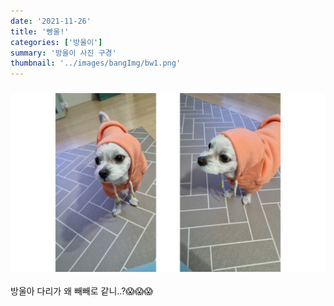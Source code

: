 ```yaml
---
date: '2021-11-26'
title: '빵울!'
categories: ['방울이']
summary: '방울이 사진 구경'
thumbnail: '../images/bangImg/bw1.png'
---
```


### <img src="../images/bangImg/moja.png" />

방울아 다리가 왜 빼빼로 같니..?😱😱😱
